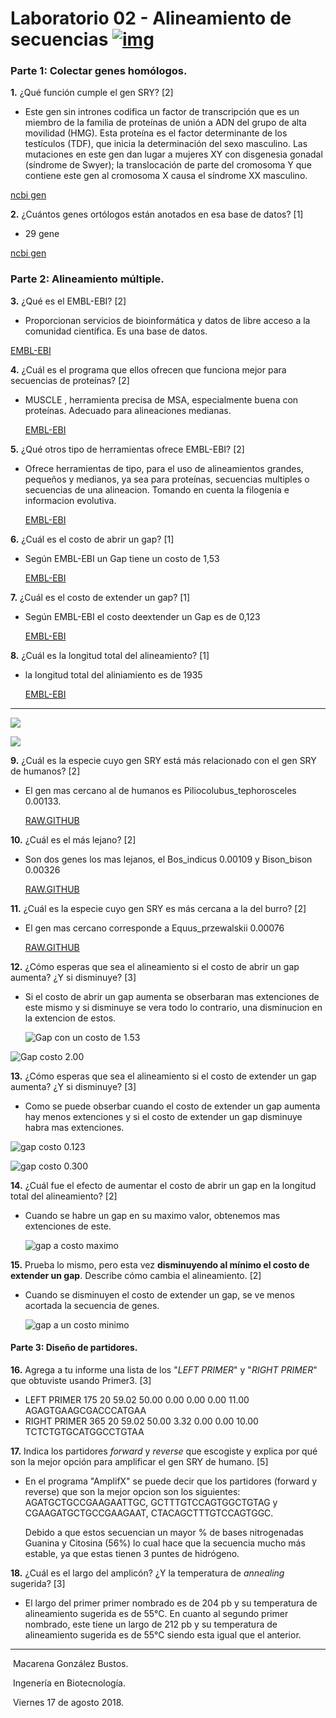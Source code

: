 # Laboratorio 02 - Alineamiento de secuencias [![img](https://github.com/bioinf-biotec/labs_bioinf/raw/master/images/vertical-alignment.png?raw=true)](https://github.com/bioinf-biotec/labs_bioinf/blob/master/images/vertical-alignment.png?raw=true)

### Parte 1: Colectar genes homólogos.



**1.** ¿Qué función cumple el gen SRY? [2]

-  Este gen sin intrones codifica un factor de transcripción que es un miembro de la familia de proteínas de unión a ADN del grupo de alta movilidad (HMG). Esta proteína es el factor determinante de los testículos (TDF), que inicia la determinación del sexo masculino. Las mutaciones en este gen dan lugar a mujeres XY con disgenesia gonadal (síndrome de Swyer); la translocación de parte del cromosoma Y que contiene este gen al cromosoma X causa el síndrome XX masculino.

  [ncbi gen ](https://www.ncbi.nlm.nih.gov/gene/6736) 

**2.** ¿Cuántos genes ortólogos están anotados en esa base de datos? [1]

-  29 gene 

[ncbi gen](https://www.ncbi.nlm.nih.gov/gene/?Term=ortholog_gene_6736[group]) 

### Parte 2: Alineamiento múltiple.



**3.** ¿Qué es el EMBL-EBI? [2]

-  Proporcionan servicios de bioinformática y datos de libre acceso a la comunidad científica. Es una base de datos.

[EMBL-EBI](https://www.ebi.ac.uk/about) 

**4.** ¿Cuál es el programa que ellos ofrecen que funciona mejor para secuencias de proteínas? [2]

- MUSCLE , herramienta precisa de MSA, especialmente buena con proteínas. Adecuado para alineaciones medianas. 

  [EMBL-EBI](https://www.ebi.ac.uk/Tools/msa/)

**5.** ¿Qué otros tipo de herramientas ofrece EMBL-EBI? [2]

- Ofrece herramientas de tipo, para el uso de alineamientos grandes, pequeños y medianos, ya sea para proteínas, secuencias multiples o secuencias de una alineacion. Tomando en cuenta la filogenia e informacion evolutiva. 

  [EMBL-EBI](https://www.ebi.ac.uk/Tools/msa/) 

**6.** ¿Cuál es el costo de abrir un gap? [1]

- Según EMBL-EBI un Gap tiene un costo de 1,53

  [EMBL-EBI](https://www.ebi.ac.uk/Tools/msa/mafft/) 

**7.** ¿Cuál es el costo de extender un gap? [1]

- Según EMBL-EBI el costo deextender un Gap es de 0,123

  [EMBL-EBI](https://www.ebi.ac.uk/Tools/msa/mafft/)

**8.** ¿Cuál es la longitud total del alineamiento? [1]

- la longitud total del aliniamiento es de  1935

  [EMBL-EBI](https://www.ebi.ac.uk/Tools/msa/mafft/)

------



![](https://raw.githubusercontent.com/YarabiConchaVillagran/Informe-2./master/Captura%201.PNG)



![](https://raw.githubusercontent.com/YarabiConchaVillagran/Informe-2./master/Filogenia.PNG)



**9.** ¿Cuál es la especie cuyo gen SRY está más relacionado con el gen SRY de humanos? [2]

- El gen mas cercano al de humanos es Piliocolubus_tephorosceles 0.00133.

  [RAW.GITHUB](https://raw.githubusercontent.com/YarabiConchaVillagran/Informe-2./master/Captura%201.PNG)

**10.** ¿Cuál es el más lejano? [2]

- Son dos genes los mas lejanos, el Bos_indicus 0.00109 y Bison_bison 0.00326

  [RAW.GITHUB](https://raw.githubusercontent.com/YarabiConchaVillagran/Informe-2./master/Filogenia.PNG)

**11.** ¿Cuál es la especie cuyo gen SRY es más cercana a la del burro? [2]

- El gen mas cercano corresponde a Equus_przewalskii 0.00076

  [RAW.GITHUB](https://raw.githubusercontent.com/YarabiConchaVillagran/Informe-2./master/Filogenia.PNG)

**12.** ¿Cómo esperas que sea el alineamiento si el costo de abrir un gap aumenta? ¿Y si disminuye? [3]

- Si el costo de abrir un  gap aumenta se obserbaran mas extenciones de este mismo y si disminuye se vera todo lo contrario, una disminucion en la extencion de estos.

  ![Gap con un costo de 1.53](https://raw.githubusercontent.com/YarabiConchaVillagran/Informe-2./master/1%2C53.PNG)



![Gap costo 2.00](https://raw.githubusercontent.com/YarabiConchaVillagran/Informe-2./master/2%2C0.PNG)

**13.** ¿Cómo esperas que sea el alineamiento si el costo de extender un gap aumenta? ¿Y si disminuye? [3]

- Como se puede obserbar cuando el costo de extender un gap aumenta hay menos extenciones y si el costo de extender un gap disminuye habra mas extenciones. 

![gap costo 0.123](https://raw.githubusercontent.com/YarabiConchaVillagran/Informe-2./master/0%2C123.PNG)

![gap costo 0.300](https://raw.githubusercontent.com/YarabiConchaVillagran/Informe-2./master/0%2C300.PNG)

**14.** ¿Cuál fue el efecto de aumentar el costo de abrir un gap en la longitud total del alineamiento? [2]

- Cuando se habre un gap en su maximo valor, obtenemos mas extenciones de este.

  ![gap a costo maximo](https://raw.githubusercontent.com/YarabiConchaVillagran/Informe-2./master/Gap%203.PNG)

**15.** Prueba lo mismo, pero esta vez **disminuyendo al mínimo el costo de extender un gap**. Describe cómo cambia el alineamiento. [2]

- Cuando se disminuyen el costo de extender un gap, se ve menos acortada la secuencia de genes.

  ![gap a un costo minimo](https://raw.githubusercontent.com/YarabiConchaVillagran/Informe-2./master/ext%200%2C001.PNG)

#### Parte 3: Diseño de partidores.



**16.** Agrega a tu informe una lista de los "*LEFT PRIMER*" y "*RIGHT PRIMER*" que obtuviste usando Primer3. [3]

- LEFT PRIMER        175   20   59.02   50.00    0.00   0.00    0.00 11.00 AGAGTGAAGCGACCCATGAA
- RIGHT PRIMER       365   20   59.02   50.00    3.32   0.00    0.00 10.00 TCTCTGTGCATGGCCTGTAA

**17.** Indica los partidores *forward* y *reverse* que escogiste y explica por qué son la mejor opción para amplificar el gen SRY de humano. [5]

- En el programa "AmplifX" se puede decir que los partidores (forward y reverse) que son la mejor opcion son los siguientes: AGATGCTGCCGAAGAATTGC, GCTTTGTCCAGTGGCTGTAG y CGAAGATGCTGCCGAAGAAT, CTACAGCTTTGTCCAGTGGC. 

  Debido a que estos secuencian un mayor % de bases nitrogenadas Guanina y Citosina (56%) lo cual hace que la secuencia mucho más estable, ya que estas tienen 3 puntes de hidrógeno.

**18.** ¿Cuál es el largo del amplicón? ¿Y la temperatura de *annealing* sugerida? [3]

- El largo del primer primer nombrado es de 204 pb y su temperatura de alineamiento sugerida es de 55°C. En cuanto al segundo primer nombrado, este tiene un largo de 212 pb y su temperatura de alineamiento sugerida es de 55°C siendo esta igual que el anterior.



------





​	Macarena González Bustos.

​        Ingenería en Biotecnología.

​         Viernes 17 de agosto 2018.